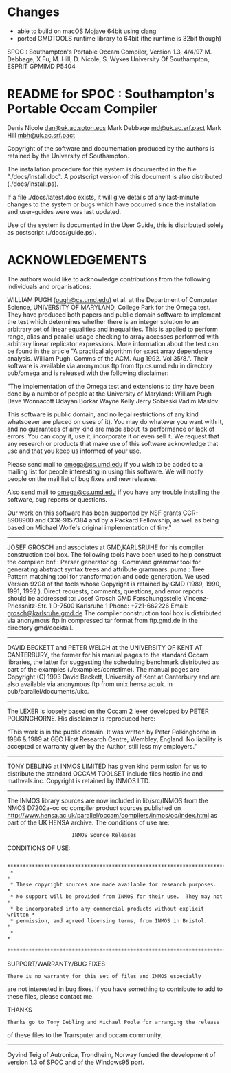 Changes
=======

* able to build on macOS Mojave 64bit using clang
* ported GMDTOOLS runtime library to 64bit (the runtime is 32bit though)


SPOC : Southampton's Portable Occam Compiler, Version 1.3, 4/4/97
M. Debbage, X Fu, M. Hill, D. Nicole, S. Wykes  University Of Southampton, ESPRIT GPMIMD P5404

README for SPOC : Southampton's Portable Occam Compiler
=======================================================

Denis Nicole	dan@uk.ac.soton.ecs
Mark Debbage	md@uk.ac.srf.pact
Mark Hill	mbh@uk.ac.srf.pact

Copyright of the software and documentation produced 
by the authors is retained by the University of Southampton.

The installation procedure for this system is documented
in the file "./docs/install.doc". A postscript version
of this document is also distributed (./docs/install.ps).

If a file ./docs/latest.doc exists, it will give details of any
last-minute changes to the system or bugs which have occurred since the
installation and user-guides were was last updated.

Use of the system is documented in the User Guide, this is distributed
solely as postscript (./docs/guide.ps).

ACKNOWLEDGEMENTS
================

The authors would like to acknowledge contributions from
the following individuals and organisations:

WILLIAM PUGH (pugh@cs.umd.edu) et al. at the Department of
Computer Science, UNIVERSITY OF MARYLAND, College Park for
the Omega test.  They have produced both papers and public 
domain software to implement the test which determines
whether there is an integer solution to an arbitrary
set of linear equalities and inequalities.  This is applied
to perform range, alias and parallel usage checking to
array accesses performed with arbitrary linear replicator 
expressions. More information about the test can be found
in the article "A practical algorithm for exact array
dependence analysis. William Pugh. Comms of the ACM. Aug 1992.
Vol 35/8.". Their software is available via anonymous ftp
from ftp.cs.umd.edu in directory pub/omega and is released 
with the following disclaimer:

 "The implementation of the Omega test and extensions to tiny have
  been done by a number of people at the University of Maryland:
        William Pugh
        Dave Wonnacott
        Udayan Borkar
        Wayne Kelly
        Jerry Sobieski
        Vadim Maslov

  This software is public domain, and no legal restrictions of any
  kind whatsoever are placed on uses of it). You may do whatever you want 
  with it, and no guarantees of any kind are made about its performance or 
  lack of errors. You can copy it, use it, incorporate it or even sell it.
  We request that any research or products that make use of this software 
  acknowledge that use and that you keep us informed of your use.

  Please send mail to omega@cs.umd.edu if you wish to be added to a mailing
  list for people interesting in using this software. We will notify
  people on the mail list of bug fixes and new releases.

  Also send mail to omega@cs.umd.edu if you have any trouble installing
  the software, bug reports or questions. 

  Our work on this software has been supported by NSF grants CCR-8908900 and 
  CCR-9157384 and by a Packard Fellowship, as well as being based on
  Michael Wolfe's original implementation of tiny."

---------------------

JOSEF GROSCH and associates at GMD,KARLSRUHE for his compiler construction
tool box. The following tools have been used to help construct the
compiler:
  bnf  : Parser generator
  cg   : Command grammar tool for generating abstract syntax trees and
          attribute grammars.
  puma : Tree Pattern matching tool for transformation and code generation.
We used Version 9208 of the tools whose Copyright is retained by GMD (1989, 
1990, 1991, 1992 ). Direct requests, comments, questions, and 
error reports should be addressed to:
   Josef Grosch
   GMD Forschungsstelle
   Vincenz-Priessnitz-Str. 1
   D-7500 Karlsruhe 1
   Phone: +721-662226
   Email: grosch@karlsruhe.gmd.de
The compiler construction tool box is distributed via anonymous ftp in
compressed tar format from ftp.gmd.de in the directory gmd/cocktail.

---------------------

DAVID BECKETT and PETER WELCH at the UNIVERSITY OF KENT AT CANTERBURY,
the former for his manual pages to the standard Occam libraries, the latter
for suggesting the scheduling benchmark distributed as part of the
examples (./examples/comstime). The manual pages are 
Copyright (C) 1993 David  Beckett,  University of Kent at Canterbury 
and are also available via anonymous
ftp from unix.hensa.ac.uk. in pub/parallel/documents/ukc.

---------------------

The LEXER is loosely based on the Occam 2 lexer developed by
PETER POLKINGHORNE. His disclaimer is reproduced here:

 "This work is in the public domain.
  It was written by Peter Polkinghorne in 1986 & 1989 at
  GEC Hirst Research Centre, Wembley, England.
  No liability is accepted or warranty given by the Author,
  still less my employers."
 
---------------------

TONY DEBLING at INMOS LIMITED has given kind permission for us
to distribute the standard OCCAM TOOLSET include files hostio.inc and mathvals.inc.
Copyright is retained by INMOS LTD.

---------------------

The INMOS library sources are now included in lib/src/INMOS from the NMOS D7202a-oc 
oc compiler product sources published on 
	http://www.hensa.ac.uk/parallel/occam/compilers/inmos/oc/index.html
as part of the UK HENSA archive.   The conditions of use are:
 
                         INMOS Source Releases
  
  CONDITIONS OF USE:
  
     *************************************************************************
     *                                                                       *
     * These copyright sources are made available for research purposes.     *
     * No support will be provided from INMOS for their use.  They may not   *
     * be incorporated into any commercial products without explicit written *
     * permission, and agreed licensing terms, from INMOS in Bristol.        *
     *                                                                       *
     *************************************************************************
  
  SUPPORT/WARRANTY/BUG FIXES
  
    There is no warranty for this set of files and INMOS especially
  are not interested in bug fixes.  If you have something to contribute to
  add to these files, please contact me.
  
  
  THANKS
  
    Thanks go to Tony Debling and Michael Poole for arranging the release
  of these files to the Transputer and occam community.

---------------------

Oyvind Teig of Autronica, Trondheim, Norway funded the development of version 1.3
of SPOC and of the Windows95 port.
